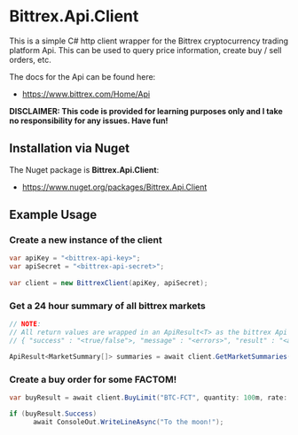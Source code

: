 # Bittrex.Api.Client

This is a simple C# http client wrapper for the Bittrex cryptocurrency trading platform Api. This can be used to query price information, create buy / sell orders, etc.

The docs for the Api can be found here: 

- https://www.bittrex.com/Home/Api

**DISCLAIMER: This code is provided for learning purposes only and I take no responsibility for any issues. Have fun!**


## Installation via Nuget

The Nuget package is **Bittrex.Api.Client**:

- https://www.nuget.org/packages/Bittrex.Api.Client


## Example Usage

### Create a new instance of the client

```CS
var apiKey = "<bittrex-api-key>";
var apiSecret = "<bittrex-api-secret>";
  
var client = new BittrexClient(apiKey, apiSecret);
```

### Get a 24 hour summary of all bittrex markets

```CS
// NOTE:
// All return values are wrapped in an ApiResult<T> as the bittrex Api specfies all results in the format:
// { "success" : "<true/false">, "message" : "<errors>", "result" : "<actual-request-data>" }

ApiResult<MarketSummary[]> summaries = await client.GetMarketSummaries();
```

### Create a buy order for some FACTOM! 

```CS
var buyResult = await client.BuyLimit("BTC-FCT", quantity: 100m, rate: 0.00001837m).ConfigureAwait(false);

if (buyResult.Success)
      await ConsoleOut.WriteLineAsync("To the moon!");
```
